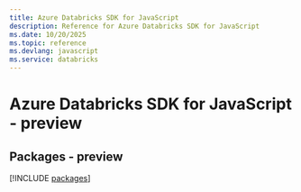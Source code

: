 ```yaml
---
title: Azure Databricks SDK for JavaScript
description: Reference for Azure Databricks SDK for JavaScript
ms.date: 10/20/2025
ms.topic: reference
ms.devlang: javascript
ms.service: databricks
---
```

# Azure Databricks SDK for JavaScript - preview
## Packages - preview
[!INCLUDE [packages](databricks-index.md)]